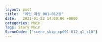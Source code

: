 ```yaml
---
layout: post
title:  "메인_회상_001~012장"
date:   2021-01-22 14:00:00 +0000
categories: Main
Tags: Story Main
SceneCode: ["scene_skip_cp001-012_q1_s10"]
---
```

